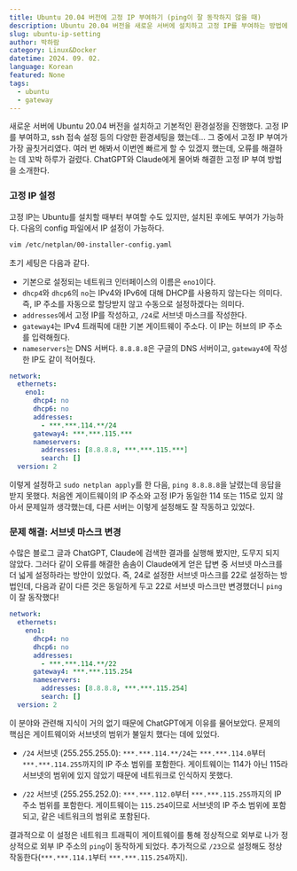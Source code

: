 ```yaml
---
title: Ubuntu 20.04 버전에 고정 IP 부여하기 (ping이 잘 동작하지 않을 때)
description: Ubuntu 20.04 버전을 새로운 서버에 설치하고 고정 IP를 부여하는 방법에 대해 알아보자. 특히, ping 8.8.8.8이 되지 않았던 오류를 해결한 방법을 설명한다.
slug: ubuntu-ip-setting
author: 박하람
category: Linux&Docker
datetime: 2024. 09. 02.
language: Korean
featured: None
tags:
  - ubuntu
  - gateway
---
```


새로운 서버에 Ubuntu 20.04 버전을 설치하고 기본적인 환경설정을 진행했다. 고정 IP를 부여하고, ssh 접속 설정 등의 다양한 환경세팅을 했는데... 그 중에서 고정 IP 부여가 가장 골칫거리였다. 여러 번 해봐서 이번엔 빠르게 할 수 있겠지 했는데, 오류를 해결하는 데 꼬박 하루가 걸렸다. ChatGPT와 Claude에게 물어봐 해결한 고정 IP 부여 방법을 소개한다.

### 고정 IP 설정

고정 IP는 Ubuntu를 설치할 때부터 부여할 수도 있지만, 설치된 후에도 부여가 가능하다. 다음의 config 파일에서 IP 설정이 가능하다.

```bash
vim /etc/netplan/00-installer-config.yaml
```

초기 세팅은 다음과 같다.

- 기본으로 설정되는 네트워크 인터페이스의 이름은 `eno1`이다.
- `dhcp4`와 `dhcp6`의 `no`는 IPv4와 IPv6에 대해 DHCP를 사용하지 않는다는 의미다. 즉, IP 주소를 자동으로 할당받지 않고 수동으로 설정하겠다는 의미다.
- `addresses`에서 고정 IP를 작성하고, `/24`로 서브넷 마스크를 작성한다.
- `gateway4`는 IPv4 트래픽에 대한 기본 게이트웨이 주소다. 이 IP는 허브의 IP 주소를 입력해줬다.
- `nameservers`는 DNS 서버다. `8.8.8.8`은 구글의 DNS 서버이고, `gateway4`에 작성한 IP도 같이 적어줬다.

```yml
network:
  ethernets:
    eno1:
      dhcp4: no
      dhcp6: no
      addresses:
        - ***.***.114.**/24
      gateway4: ***.***.115.***
      nameservers:
        addresses: [8.8.8.8, ***.***.115.***]
        search: []
  version: 2
```

이렇게 설정하고 `sudo netplan apply`를 한 다음, `ping 8.8.8.8`을 날렸는데 응답을 받지 못했다. 처음엔 게이트웨이의 IP 주소와 고정 IP가 동일한 114 또는 115로 있지 않아서 문제일까 생각했는데, 다른 서버는 이렇게 설정해도 잘 작동하고 있었다.

### 문제 해결: 서브넷 마스크 변경

수많은 블로그 글과 ChatGPT, Claude에 검색한 결과를 실행해 봤지만, 도무지 되지 않았다. 그러다 같이 오류를 해결한 솜솜이 Claude에게 얻은 답변 중 서브넷 마스크를 더 넓게 설정하라는 방안이 있었다. 즉, 24로 설정한 서브넷 마스크를 22로 설정하는 방법인데, 다음과 같이 다른 것은 동일하게 두고 22로 서브넷 마스크만 변경했더니 `ping`이 잘 동작했다!

```yml
network:
  ethernets:
    eno1:
      dhcp4: no
      dhcp6: no
      addresses:
        - ***.***.114.**/22
      gateway4: ***.***.115.254
      nameservers:
        addresses: [8.8.8.8, ***.***.115.254]
        search: []
  version: 2
```

이 분야와 관련해 지식이 거의 없기 때문에 ChatGPT에게 이유를 물어보았다. 문제의 핵심은 게이트웨이와 서브넷의 범위가 불일치 했다는 데에 있었다.

- `/24` 서브넷 (255.255.255.0): `***.***.114.**/24`는 `***.***.114.0`부터 `***.***.114.255`까지의 IP 주소 범위를 포함한다. 게이트웨이는 114가 아닌 115라 서브넷의 범위에 있지 않았기 때문에 네트워크로 인식하지 못했다.

- `/22` 서브넷 (255.255.252.0): `***.***.112.0`부터 `***.***.115.255`까지의 IP 주소 범위를 포함한다. 게이트웨이는 `115.254`이므로 서브넷의 IP 주소 범위에 포함되고, 같은 네트워크의 범위로 포함된다.

결과적으로 이 설정은 네트워크 트래픽이 게이트웨이를 통해 정상적으로 외부로 나가 정상적으로 외부 IP 주소의 `ping`이 동작하게 되었다. 추가적으로 `/23`으로 설정해도 정상작동한다(`***.***.114.1`부터 `***.***.115.254`까지).
